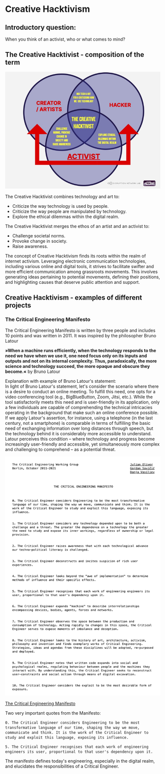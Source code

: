 # Creative Hacktivism

## Introductory question:
When you think of an activist, who or what comes to mind? 

## The Creative Hacktivist - composition of the term
![composition of the term](/images/creative_hacktivism_composition.jpg)

The Creative Hacktivist combines technology and art to:
* Criticize the way technology is used by people.
* Criticize the way people are manipulated by technology.
* Explore the ethical dilemmas within the digital realm.  

The Creative Hacktivist merges the ethos of an artist and an activist to: 
* Challenge societal norms.
* Provoke change in society.
* Raise awareness.  

The concept of Creative Hacktivism finds its roots within the realm of internet activism. Leveraging electronic communication technologies, including various online and digital tools, it strives to facilitate swifter and more efficient communication among grassroots movements. This involves generating ideas pertaining to potential movements, defining their positions, and highlighting causes that deserve public attention and support.

##  Creative Hacktivism - examples of different projects 

### The Critical Engineering Manifesto  

The Critical Engineering Manifesto is written by three people and includes 10 points and was written in 2011. It was inspired by the philosopher Bruno Latour

**»When a machine runs efficiently, when the technology responds to the need we have when we use it, one need focus only on its inputs and outputs and not on its internal complexity. Thus, paradoxically, the more science and technology succeed, the more opaque and obscure they become.«**
by Bruno Latour

Explanation with example of Bruno Latour's statement:  
In light of Bruno Latour's statement, let's consider the scenario where there is a desire to conduct an online meeting. To fulfill this need, one opts for a video conferencing tool (e.g., BigBlueButton, Zoom, Jitsi, etc.). While the tool satisfactorily meets this need and is user-friendly in its application, only a few individuals are capable of comprehending the technical intricacies operating in the background that make such an online conference possible. If we apply Latour's assertion, for instance, using a telephone (in the last century, not a smartphone) is comparable in terms of fulfilling the basic need of exchanging information over long distances through speech, but the technology behind it is considerably more accessible to understand. Latour perceives this condition – where technology and progress become increasingly user-friendly and accessible, yet simultaneously more complex and challenging to comprehend – as a potential threat.

![critical engineering manifesto](/images/critial_engineer_manifesto.png)

[The Critical Engineering Manifesto](https://criticalengineering.org/en)

Two very important quotes from the Manifesto:
```
0. The Critical Engineer considers Engineering to be the most transformative language of our time, shaping the way we move, communicate and think. It is the work of the Critical Engineer to study and exploit this language, exposing its influence.
```
```
5. The Critical Engineer recognises that each work of engineering engineers its user, proportional to that user's dependency upon it.
```
The manifesto defines today's engineering, especially in the digital realm, and elucidates the responsibilities of a Critical Engineer.
